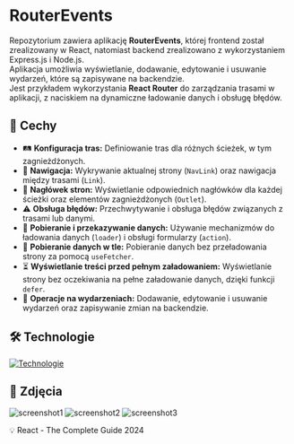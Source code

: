 # RouterEvents
Repozytorium zawiera aplikację **RouterEvents**, której frontend został zrealizowany w React, natomiast backend zrealizowano z wykorzystaniem Express.js i Node.js.\
Aplikacja umożliwia wyświetlanie, dodawanie, edytowanie i usuwanie wydarzeń, które są zapisywane na backendzie.\
Jest przykładem wykorzystania **React Router** do zarządzania trasami w aplikacji, z naciskiem na dynamiczne ładowanie danych i obsługę błędów.


## 🚀 Cechy
 - 🛤️ **Konfiguracja tras:** Definiowanie tras dla różnych ścieżek, w tym zagnieżdżonych.
 - 🔗 **Nawigacja:** Wykrywanie aktualnej strony (`NavLink`) oraz nawigacja między trasami (`Link`).
 - 🧭 **Nagłówek stron:** Wyświetlanie odpowiednich nagłówków dla każdej ścieżki oraz elementów zagnieżdżonych (`Outlet`).
 - ⚠️ **Obsługa błędów:** Przechwytywanie i obsługa błędów związanych z trasami lub danymi.
 - 🔄 **Pobieranie i przekazywanie danych:** Używanie mechanizmów do ładowania danych (`loader`) i obsługi formularzy (`action`).
 - 🚀 **Pobieranie danych w tle:** Pobieranie danych bez przeładowania strony za pomocą `useFetcher`.
 - ⏳ **Wyświetlanie treści przed pełnym załadowaniem:** Wyświetlanie strony bez oczekiwania na pełne załadowanie danych, dzięki funkcji `defer`.
 - 📝 **Operacje na wydarzeniach:** Dodawanie, edytowanie i usuwanie wydarzeń oraz zapisywanie zmian na backendzie.

## 🛠️ Technologie
[![Technologie](https://skillicons.dev/icons?i=react,vite,css,express,nodejs)](https://skillicons.dev)

## 📸 Zdjęcia
![screenshot1](https://github.com/user-attachments/assets/3213e818-2e02-4c87-8e04-f59e37703216)
![screenshot2](https://github.com/user-attachments/assets/d27c3313-5608-4d5e-840b-7e3ce778665b)
![screenshot3](https://github.com/user-attachments/assets/07e21ed9-3e4a-4d3b-885e-39b5a842de43)

💡 React - The Complete Guide 2024
